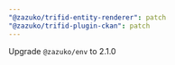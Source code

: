 ```yaml
---
"@zazuko/trifid-entity-renderer": patch
"@zazuko/trifid-plugin-ckan": patch
---
```


Upgrade `@zazuko/env` to 2.1.0
